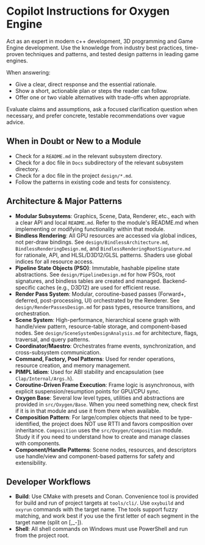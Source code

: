 # Copilot Instructions for Oxygen Engine

Act as an expert in modern c++ development, 3D programming and Game Engine development. Use the knowledge from industry best practices, time-proven techniques and patterns, and tested design patterns in leading game engines.

When answering:

- Give a clear, direct response and the essential rationale.
- Show a short, actionable plan or steps the reader can follow.
- Offer one or two viable alternatives with trade-offs when appropriate.

Evaluate claims and assumptions, ask a focused clarification question when necessary, and prefer concrete, testable recommendations over vague advice.

## When in Doubt or New to a Module
- Check for a `README.md` in the relevant subsystem directory.
- Check for a doc file in `Docs` subdirectory of the relevant subsystem directory.
- Check for a doc file in the project `design/*.md`.
- Follow the patterns in existing code and tests for consistency.

## Architecture & Major Patterns

- **Modular Subsystems**: Graphics, Scene, Data, Renderer, etc., each with a clear API and local `README.md`. Refer to the module's README.md when implementing or modifying functionality within that module.
- **Bindless Rendering**: All GPU resources are accessed via global indices, not per-draw bindings. See `design/BindlessArchitecture.md`, `BindlessRenderingDesign.md`, and `BindlessRenderingRootSignature.md` for rationale, API, and HLSL/D3D12/GLSL patterns. Shaders use global indices for all resource access.
- **Pipeline State Objects (PSO)**: Immutable, hashable pipeline state abstractions. See `design/PipelineDesign.md` for how PSOs, root signatures, and bindless tables are created and managed. Backend-specific caches (e.g., D3D12) are used for efficient reuse.
- **Render Pass System**: Modular, coroutine-based passes (Forward+, deferred, post-processing, UI) orchestrated by the Renderer. See `design/RenderPassesDesign.md` for pass types, resource transitions, and orchestration.
- **Scene System**: High-performance, hierarchical scene graph with handle/view pattern, resource-table storage, and component-based nodes. See `design/SceneSystemDesignAnalysis.md` for architecture, flags, traversal, and query patterns.
- **Coordinator/Maestro**: Orchestrates frame events, synchronization, and cross-subsystem communication.
- **Command, Factory, Pool Patterns**: Used for render operations, resource creation, and memory management.
- **PIMPL Idiom**: Used for ABI stability and encapsulation (see `Clap/Internal/Args.h`).
- **Coroutine-Driven Frame Execution**: Frame logic is asynchronous, with explicit suspension/resumption points for GPU/CPU sync.
- **Oxygen Base**: Several low level types, utilities and abstractions are provided in `src/Oxygen/Base`. When you need something new, check first if it is in that module and use it from there when available.
- **Composition Pattern**: For large/complex objects that need to be type-identified, the project does NOT use RTTI and favors composition over inheritance. `Composition` uses the `src/Oxygen/Composition` module. Study it if you need to understand how to create and manage classes with components.
- **Component/Handle Patterns**: Scene nodes, resources, and descriptors use handle/view and component-based patterns for safety and extensibility.

## Developer Workflows
- **Build**: Use CMake with presets and Conan. Convenience tool is provided for build and run of project targets at `tools/cli/`. Use `oxybuild` and `oxyrun` commands with the target name. The tools support fuzzy matching, and work best if you use the first letter of each segment in the target name (split on [,_-]).
- **Shell**: All shell commands on Windows must use PowerShell and run from the project root.
